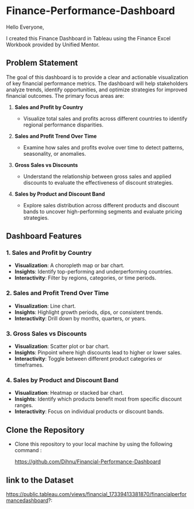 # Finance-Performance-Dashboard
Hello Everyone,

I created this Finance Dashboard in Tableau using the Finance Excel Workbook provided by Unified Mentor.


## Problem Statement
The goal of this dashboard is to provide a clear and actionable visualization of key financial performance metrics. The dashboard will help stakeholders analyze trends, identify opportunities, and optimize strategies for improved financial outcomes. The primary focus areas are:

1. **Sales and Profit by Country**
   - Visualize total sales and profits across different countries to identify regional performance disparities.

2. **Sales and Profit Trend Over Time**
   - Examine how sales and profits evolve over time to detect patterns, seasonality, or anomalies.

3. **Gross Sales vs Discounts**
   - Understand the relationship between gross sales and applied discounts to evaluate the effectiveness of discount strategies.

4. **Sales by Product and Discount Band**
   - Explore sales distribution across different products and discount bands to uncover high-performing segments and evaluate pricing strategies.

## Dashboard Features

### 1. Sales and Profit by Country
   - **Visualization**: A choropleth map or bar chart.
   - **Insights**: Identify top-performing and underperforming countries.
   - **Interactivity**: Filter by regions, categories, or time periods.

### 2. Sales and Profit Trend Over Time
   - **Visualization**: Line chart.
   - **Insights**: Highlight growth periods, dips, or consistent trends.
   - **Interactivity**: Drill down by months, quarters, or years.

### 3. Gross Sales vs Discounts
   - **Visualization**: Scatter plot or bar chart.
   - **Insights**: Pinpoint where high discounts lead to higher or lower sales.
   - **Interactivity**: Toggle between different product categories or timeframes.

### 4. Sales by Product and Discount Band
   - **Visualization**: Heatmap or stacked bar chart.
   - **Insights**: Identify which products benefit most from specific discount ranges.
   - **Interactivity**: Focus on individual products or discount bands.

## Clone the Repository
- Clone this repository to your local machine by using the following command :

   https://github.com/Dihnu/Financial-Performance-Dashboard

## link to the Dataset

https://public.tableau.com/views/financial_17339413381870/financialperformancedashboard?:

